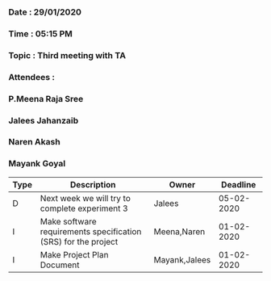 ### Date : 29/01/2020
### Time : 05:15 PM
### Topic : Third meeting with TA
### Attendees :
### P.Meena Raja Sree  
### Jalees Jahanzaib
### Naren Akash
### Mayank Goyal

Type | Description | Owner | Deadline
---- | ---- | ---- | ----
D |Next week we will try to complete experiment 3 | Jalees | 05-02-2020
I |Make software requirements specification (SRS) for the project  | Meena,Naren  | 01-02-2020 |
I |Make  Project Plan Document | Mayank,Jalees | 01-02-2020



